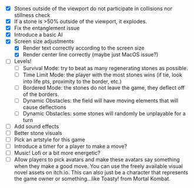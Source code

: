 - [x] Stones outside of the viewport do not participate in collisions nor stillness check
- [x] If a stone is >50% outside of the viewport, it explodes. 
- [x] Fix the entanglement issue
- [x] Introduce a basic AI
- [x] Screen size adjustments
    - [x] Render text correctly according to the screen size
    - [x] Render center line correctly (maybe just MacOS issue?)
- [ ] Levels!
    - [ ] Survival Mode: try to beat as many regenerating stones as possible.
    - [ ] Time Limit Mode: the player with the most stones wins (if tie, look into life pts, proximity to the border, etc.)
    - [ ] Bordered Mode: the stones do not leave the game, they deflect off of the borders.
    - [ ] Dynamic Obstacles: the field will have moving elements that will cause deflections
    - [ ] Dynamic Obstacles: some stones will randomly be unplayable for a turn
- [ ] Add sound effects
- [ ] Better stone visuals
- [ ] Pick an artstyle for this game
- [ ] Introduce a timer for a player to make a move?
- [ ] Music! Lofi or a bit more energetic?
- [ ] Allow players to pick avatars and make these avatars say something when they make a good move. You can use the freely available visual novel assets on itch.io. This can also just be a character that represents the game owner or something...like Toasty! from Mortal Kombat.